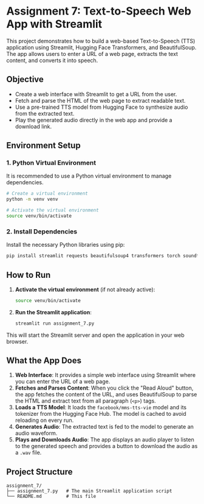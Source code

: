 # Assignment 7: Text-to-Speech Web App with Streamlit

This project demonstrates how to build a web-based Text-to-Speech (TTS) application using Streamlit, Hugging Face Transformers, and BeautifulSoup. The app allows users to enter a URL of a web page, extracts the text content, and converts it into speech.

## Objective

- Create a web interface with Streamlit to get a URL from the user.
- Fetch and parse the HTML of the web page to extract readable text.
- Use a pre-trained TTS model from Hugging Face to synthesize audio from the extracted text.
- Play the generated audio directly in the web app and provide a download link.

## Environment Setup

### 1. Python Virtual Environment

It is recommended to use a Python virtual environment to manage dependencies.

```bash
# Create a virtual environment
python -m venv venv

# Activate the virtual environment
source venv/bin/activate
```

### 2. Install Dependencies

Install the necessary Python libraries using pip:

```bash
pip install streamlit requests beautifulsoup4 transformers torch soundfile
```

## How to Run

1.  **Activate the virtual environment** (if not already active):
    ```bash
    source venv/bin/activate
    ```
2.  **Run the Streamlit application**:
    ```bash
    streamlit run assignment_7.py
    ```

This will start the Streamlit server and open the application in your web browser.

## What the App Does

1.  **Web Interface**: It provides a simple web interface using Streamlit where you can enter the URL of a web page.
2.  **Fetches and Parses Content**: When you click the "Read Aloud" button, the app fetches the content of the URL, and uses BeautifulSoup to parse the HTML and extract text from all paragraph (`<p>`) tags.
3.  **Loads a TTS Model**: It loads the `facebook/mms-tts-vie` model and its tokenizer from the Hugging Face Hub. The model is cached to avoid reloading on every run.
4.  **Generates Audio**: The extracted text is fed to the model to generate an audio waveform.
5.  **Plays and Downloads Audio**: The app displays an audio player to listen to the generated speech and provides a button to download the audio as a `.wav` file.

## Project Structure

```
assignment_7/
├── assignment_7.py   # The main Streamlit application script
└── README.md         # This file
```
